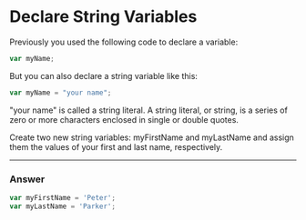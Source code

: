# Declare String Variables
Previously you used the following code to declare a variable:

```js
var myName;
```
But you can also declare a string variable like this:

```js
var myName = "your name";
```

"your name" is called a string literal. A string literal, or string, is a series of zero or more characters enclosed in single or double quotes.

Create two new string variables: myFirstName and myLastName and assign them the values of your first and last name, respectively.

***

### Answer

```js
var myFirstName = 'Peter';
var myLastName = 'Parker';
```
